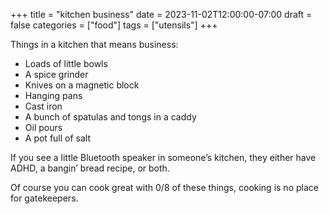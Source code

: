 +++
title = "kitchen business"
date = 2023-11-02T12:00:00-07:00
draft = false
categories = ["food"]
tags = ["utensils"]
+++

Things in a kitchen that means business:

* Loads of little bowls
* A spice grinder
* Knives on a magnetic block
* Hanging pans
* Cast iron
* A bunch of spatulas and tongs in a caddy
* Oil pours
* A pot full of salt

If you see a little Bluetooth speaker in someone’s kitchen, they either have ADHD, a bangin’ bread recipe, or both.

Of course you can cook great with 0/8 of these things, cooking is no place for gatekeepers.
